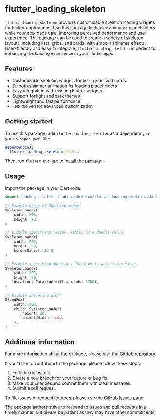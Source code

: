 # flutter_loading_skeleton

`flutter_loading_skeleton` provides customizable skeleton loading widgets for Flutter applications. Use this package to display animated placeholders while your app loads data, improving perceived performance and user experience. The package can be used to create a variety of skeleton layouts, including lists, grids, and cards, with smooth shimmer effects. User-friendly and easy to integrate, `flutter_loading_skeleton` is perfect for enhancing the loading experience in your Flutter apps.

## Features

- Customizable skeleton widgets for lists, grids, and cards
- Smooth shimmer animation for loading placeholders
- Easy integration with existing Flutter widgets
- Support for light and dark themes
- Lightweight and fast performance
- Flexible API for advanced customization

## Getting started

To use this package, add `flutter_loading_skeleton` as a dependency in your `pubspec.yaml` file:

```yaml
dependencies:
  flutter_loading_skeleton: ^0.0.1
```

Then, run `flutter pub get` to install the package.

## Usage

Import the package in your Dart code:

```dart
import 'package:flutter_loading_skeleton/flutter_loading_skeleton.dart';

// Example usage of Skeleton widget
SkeletonLoader(
    width: 200,
    height: 20,
)

// Example specifying radius. Radius is a double value.
SkeletonLoader(
    width: 200,
    height: 20,
    borderRadius: 12.0,
)

// Example specifying duration. Duration is a Duration value.
SkeletonLoader(
    width: 200,
    height: 20,
    duration: Duration(milliseconds: 1200),
)

// Example animating width
SizedBox(
    width: 200,
    child: SkeletonLoader(
        height: 20,
        animateWidth: true,
    ),
)

```

## Additional information

For more information about the package, please visit the [GitHub repository](https://github.com/devgaster/flutter_loading_skeleton).

If you'd like to contribute to the package, please follow these steps:

1. Fork the repository.
2. Create a new branch for your feature or bug fix.
3. Make your changes and commit them with clear messages.
4. Submit a pull request.

To file issues or request features, please use the [GitHub Issues](https://github.com/devgaster/flutter_loading_skeleton/issues) page.

The package authors strive to respond to issues and pull requests in a timely manner, but please be patient as they may have other commitments.
